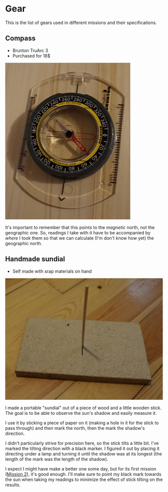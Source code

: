 # Gear

This is the list of gears used in different missions and their specifications.

## Compass

* Brunton TruArc 3
* Purchased for 18$

![Brunton TruArc 3 compass](gear/brunton-compass.jpg)

It's important to remember that this points to the *magnetic* north, not the geographic one. So,
readings I take with it have to be accompanied by *where* I took them so that we can calculate
(I'm don't know how yet) the geographic north.

## Handmade sundial

* Self made with srap materials on hand

![Homemade sundial](gear/homemade-sundial.jpg)

I made a portable "sundial" out of a piece of wood and a little wooden stick. The goal is to be
able to observe the sun's shadow and easily measure it.

I use it by sticking a piece of paper on it (making a hole in it for the stick to pass through)
and then mark the north, then the mark the shadow's direction.

I didn't particularly strive for precision here, so the stick tilts a little bit. I've marked the
tilting direction with a black marker. I figured it out by placing it directing under a lamp and
turning it until the shadow was at its longest (the length of the mark was the length of the
shadow).

I expect I might have make a better one some day, but for its first mission
([Mission 2](mission2.md)), it's good enough. I'll make sure to point my black mark towards the sun
when taking my readings to minimize the effect of stick tilting on the results.

